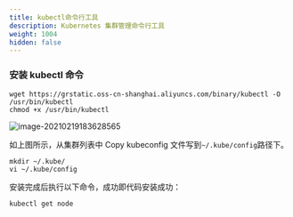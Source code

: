 ```yaml
---
title: kubectl命令行工具
description: Kubernetes 集群管理命令行工具
weight: 1004
hidden: false
---
```


### 安装 kubectl 命令

```
wget https://grstatic.oss-cn-shanghai.aliyuncs.com/binary/kubectl -O /usr/bin/kubectl
chmod +x /usr/bin/kubectl
```

![image-20210219183628565](https://static.goodrain.com/images/5.3/kubeconfig.png)

如上图所示，从集群列表中 Copy kubeconfig 文件写到`~/.kube/config`路径下。

```
mkdir ~/.kube/
vi ~/.kube/config
```

安装完成后执行以下命令，成功即代码安装成功：

```
kubectl get node
```
